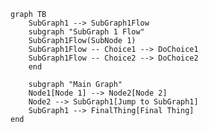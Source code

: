 ```mermaid 
graph TB 
	SubGraph1 --> SubGraph1Flow 
	subgraph "SubGraph 1 Flow" 
	SubGraph1Flow(SubNode 1) 
	SubGraph1Flow -- Choice1 --> DoChoice1 
	SubGraph1Flow -- Choice2 --> DoChoice2 
	end 

	subgraph "Main Graph" 
	Node1[Node 1] --> Node2[Node 2] 
	Node2 --> SubGraph1[Jump to SubGraph1] 
	SubGraph1 --> FinalThing[Final Thing] 
end  
```
<!--stackedit_data:
eyJoaXN0b3J5IjpbMTE0MjU1ODI1MCw5MTI5MTQzOTMsLTExMj
E2NDExMDUsNjM3NzY4NzI3XX0=
-->